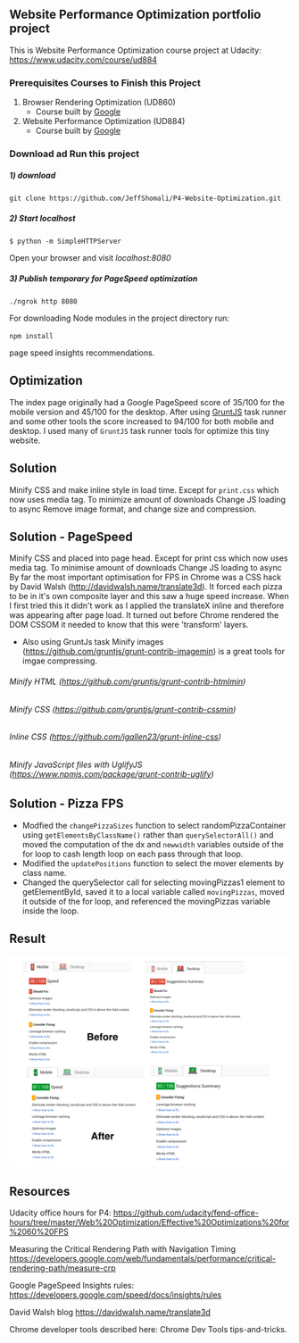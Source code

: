 ## Website Performance Optimization portfolio project

This is Website Performance Optimization course project at Udacity: https://www.udacity.com/course/ud884

### Prerequisites Courses to Finish this Project
1. Browser Rendering Optimization (UD860)
     + Course built by [Google](https://www.udacity.com/course/browser-rendering-optimization--ud860)
2. Website Performance Optimization (UD884)
     + Course built by [Google](https://www.udacity.com/course/website-performance-optimization--ud884)

### Download ad Run this project


##### 1) download
`git clone https://github.com/JeffShomali/P4-Website-Optimization.git`

##### 2) Start localhost
`$ python -m SimpleHTTPServer`

Open your browser and visit _localhost:8080_

##### 3) Publish temporary for PageSpeed optimization
`./ngrok http 8080`


For downloading Node modules in the project directory run:

`npm install`

page speed insights recommendations.


## Optimization
The index page originally had a Google PageSpeed score of 35/100 for the mobile version and 45/100 for the desktop. After using [GruntJS](http://gruntjs.com) task runner and some other tools  the score increased to 94/100 for both mobile and desktop. I used many of `GruntJS` task runner tools for optimize this tiny website.


## Solution
Minify CSS and make inline style in load time. Except for `print.css` which now uses media tag. To minimize amount of downloads
Change JS loading to async
Remove image format, and change size and compression.



## Solution - PageSpeed
Minify CSS and placed into page head. Except for print css which now uses media tag. To minimise amount of downloads
Change JS loading to async
By far the most important optimisation for FPS in Chrome was a CSS hack by David Walsh (http://davidwalsh.name/translate3d). It forced each pizza to be in it's own composite layer and this saw a huge speed increase. When I first tried this it didn't work as I applied the translateX inline and therefore was appearing after page load. It turned out before Chrome rendered the DOM CSSOM it needed to know that this were 'transform' layers.
- Also using GruntJs task  Minify images (https://github.com/gruntjs/grunt-contrib-imagemin) is a great tools for imgae compressing.

###### Minify HTML (https://github.com/gruntjs/grunt-contrib-htmlmin)

###### Minify CSS  (https://github.com/gruntjs/grunt-contrib-cssmin)

###### Inline CSS (https://github.com/jgallen23/grunt-inline-css)

###### Minify JavaScript files with UglifyJS (https://www.npmjs.com/package/grunt-contrib-uglify)

## Solution - Pizza FPS

- Modfied the `changePizzaSizes`  function to select randomPizzaContainer using `getElementsByClassName()` rather than `querySelectorAll()` and moved the computation of the dx and `newwidth` variables outside of the for loop to cash length loop on each pass through that loop.
- Modified the `updatePositions` function to select the mover elements by class name.
- Changed the querySelector call for selecting movingPizzas1 element to getElementById, saved it to a local variable called `movingPizzas`, moved it outside of the for loop, and referenced the movingPizzas variable inside the loop.




## Result
![result](https://github.com/JeffShomali/P4-Website-Optimization/blob/master/img/Result.jpeg?raw=true "Logo Title Text 1")


## Resources
Udacity office hours for P4: https://github.com/udacity/fend-office-hours/tree/master/Web%20Optimization/Effective%20Optimizations%20for%2060%20FPS

Measuring the Critical Rendering Path with Navigation Timing
https://developers.google.com/web/fundamentals/performance/critical-rendering-path/measure-crp

Google PageSpeed Insights rules: https://developers.google.com/speed/docs/insights/rules

David Walsh blog https://davidwalsh.name/translate3d

Chrome developer tools described here: Chrome Dev Tools tips-and-tricks.

